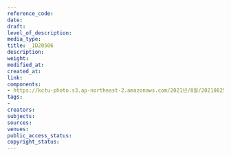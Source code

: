 ```yaml
---
reference_code: 
date: 
draft: 
level_of_description: 
media_type: 
title: _1D20506
description: 
weight: 
modified_at: 
created_at: 
link: 
components:
- https://kctu-photo.s3.ap-northeast-2.amazonaws.com/2021년/8월/20210825_하반기+총파업+대장정_대구/_1D20506.jpg
tags:
- 
creators: 
subjects: 
sources: 
venues: 
public_access_status: 
copyright_status: 
---
```

